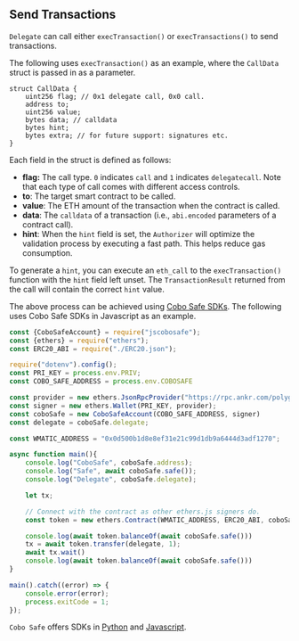 ## Send Transactions

`Delegate` can call either `execTransaction()` or `execTransactions()` to send transactions.&#x20;

The following uses `execTransaction()` as an example, where the `CallData` struct is passed in as a parameter.&#x20;

```solidity
struct CallData {
    uint256 flag; // 0x1 delegate call, 0x0 call.
    address to;
    uint256 value;
    bytes data; // calldata
    bytes hint;
    bytes extra; // for future support: signatures etc.
}
```

Each field in the struct is defined as follows: &#x20;

* **flag:** The call type. `0` indicates `call` and `1` indicates `delegatecall`. Note that each type of call comes with different access controls.
* **to**: The target smart contract to be called. &#x20;
* **value**: The ETH amount of the transaction when the contract is called.&#x20;
* **data**: The `calldata` of a transaction (i.e., `abi.encoded` parameters of a contract call).
* **hint**: When the `hint` field is set, the `Authorizer` will optimize the validation process by executing a fast path. This helps reduce gas consumption.

To generate a `hint`, you can execute an `eth_call` to the `execTransaction()` function with the `hint` field left unset. The `TransactionResult` returned from the call will contain the correct `hint` value.

The above process can be achieved using [Cobo Safe SDKs](https://developers.cobo.com/smart-contract-custody/sdk/js). The following uses Cobo Safe SDKs in Javascript as an example.

```js
const {CoboSafeAccount} = require("jscobosafe");
const {ethers} = require("ethers");
const ERC20_ABI = require("./ERC20.json");

require("dotenv").config();
const PRI_KEY = process.env.PRIV;
const COBO_SAFE_ADDRESS = process.env.COBOSAFE

const provider = new ethers.JsonRpcProvider("https://rpc.ankr.com/polygon")
const signer = new ethers.Wallet(PRI_KEY, provider);
const coboSafe = new CoboSafeAccount(COBO_SAFE_ADDRESS, signer)
const delegate = coboSafe.delegate;

const WMATIC_ADDRESS = "0x0d500b1d8e8ef31e21c99d1db9a6444d3adf1270";

async function main(){
    console.log("CoboSafe", coboSafe.address);
    console.log("Safe", await coboSafe.safe());
    console.log("Delegate", coboSafe.delegate);

    let tx;

    // Connect with the contract as other ethers.js signers do.
    const token = new ethers.Contract(WMATIC_ADDRESS, ERC20_ABI, coboSafe);

    console.log(await token.balanceOf(await coboSafe.safe()))
    tx = await token.transfer(delegate, 1);
    await tx.wait()
    console.log(await token.balanceOf(await coboSafe.safe()))
}

main().catch((error) => {
    console.error(error);
    process.exitCode = 1;
});

```

`Cobo Safe` offers SDKs in [Python](https://github.com/coboglobal/pycobosafe) and [Javascript](https://github.com/coboglobal/jscobosafe). 